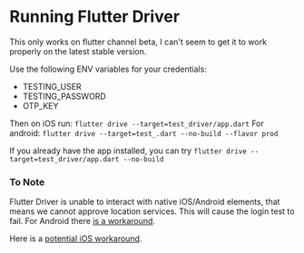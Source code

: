 # Running Flutter Driver

This only works on flutter channel beta, I can't seem to get it to work properly on the latest stable version. 

Use the following ENV variables for your credentials:
* TESTING_USER
* TESTING_PASSWORD
* OTP_KEY

Then on iOS run: `flutter drive --target=test_driver/app.dart`
For android: `flutter drive --target=test_.dart --no-build --flavor prod`

If you already have the app installed, you can try `flutter drive --target=test_driver/app.dart --no-build`

### To Note

Flutter Driver is unable to interact with native iOS/Android elements, that means we cannot approve location services. This will cause the login test to fail. For Android there [is a workaround](https://github.com/flutter/flutter/issues/12561).

Here is a [potential iOS workaround](https://github.com/flutter/flutter/issues/12561#issuecomment-589996014).